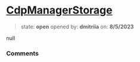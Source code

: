 # [CdpManagerStorage](https://github.com/cantinasec/review-badgerdao/pull/5)

> state: **open** opened by: **dmitriia** on: **8/5/2023**

null

### Comments

